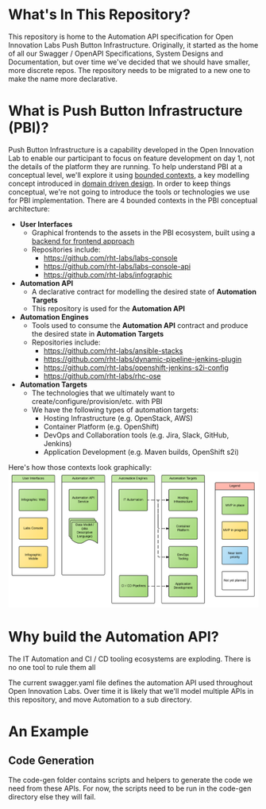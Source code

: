 # What's In This Repository?
This repository is home to the Automation API specification for Open Innovation Labs Push Button Infrastructure. Originally, it started as the home of all our Swagger / OpenAPI Specifications, System Designs and Documentation, but over time we've decided that we should have smaller, more discrete repos. The repository needs to be migrated to a new one to make the name more declarative.

# What is Push Button Infrastructure (PBI)?

Push Button Infrastructure is a capability developed in the Open Innovation Lab to enable our participant to focus on feature development on day 1, not the details of the platform they are running. To help understand PBI at a conceptual level, we'll explore it using [bounded contexts](http://martinfowler.com/bliki/BoundedContext.html), a key modelling concept introduced in [domain driven design](https://www.amazon.com/Domain-Driven-Design-Tackling-Complexity-Software/dp/0321125215). In order to keep things conceptual, we're not going to introduce the tools or technologies we use for PBI implementation. There are 4 bounded contexts in the PBI conceptual architecture:

* **User Interfaces**
  * Graphical frontends to the assets in the PBI ecosystem, built using a [backend for frontend approach](https://www.thoughtworks.com/insights/blog/bff-soundcloud)
  * Repositories include:
    * https://github.com/rht-labs/labs-console
    * https://github.com/rht-labs/labs-console-api
    * https://github.com/rht-labs/infographic
* **Automation API**
   * A declarative contract for modelling the desired state of __Automation Targets__
   * This repository is used for the __Automation API__
* **Automation Engines**
   * Tools used to consume the __Automation API__ contract and produce the desired state in __Automation Targets__
   * Repositories include:
     * https://github.com/rht-labs/ansible-stacks
     * https://github.com/rht-labs/dynamic-pipeline-jenkins-plugin
     * https://github.com/rht-labs/openshift-jenkins-s2i-config
     * https://github.com/rht-labs/rhc-ose
* **Automation Targets**
  * The technologies that we ultimately want to create/configure/provision/etc. with PBI
  * We have the following types of automation targets:
     * Hosting Infrastructure (e.g. OpenStack, AWS)
     * Container Platform (e.g. OpenShift)
     * DevOps and Collaboration tools (e.g. Jira, Slack, GitHub, Jenkins)
     * Application Development (e.g. Maven builds, OpenShift s2i)

Here's how those contexts look graphically:
![alt text](images/PBI_Conceptual.png "PBI Conceptual Architecture")


# Why build the Automation API?

The IT Automation and CI / CD tooling ecosystems are exploding. There is no one tool to rule them all

The current swagger.yaml file defines the automation API used throughout Open Innovation Labs. Over time it is likely that we'll model multiple APIs in this repository, and move Automation to a sub directory.

# An Example

## Code Generation
The code-gen folder contains scripts and helpers to generate the code we need from these APIs. For now, the scripts need to be run in the code-gen directory else they will fail.